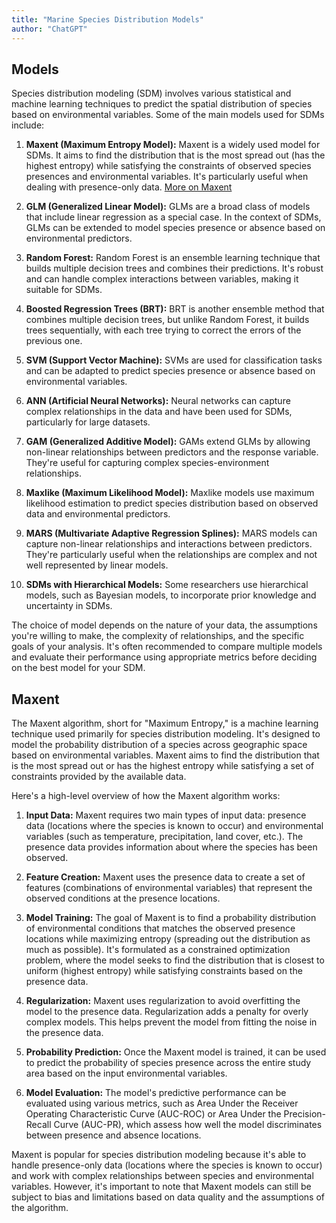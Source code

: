 ```yaml
---
title: "Marine Species Distribution Models"
author: "ChatGPT"
---
```



## Models

Species distribution modeling (SDM) involves various statistical and machine learning techniques to predict the spatial distribution of species based on environmental variables. Some of the main models used for SDMs include:

1. **Maxent (Maximum Entropy Model):**
   Maxent is a widely used model for SDMs. It aims to find the distribution that is the most spread out (has the highest entropy) while satisfying the constraints of observed species presences and environmental variables. It's particularly useful when dealing with presence-only data. [More on Maxent](https://support.bccvl.org.au/support/solutions/articles/6000083216-maxent)

2. **GLM (Generalized Linear Model):**
   GLMs are a broad class of models that include linear regression as a special case. In the context of SDMs, GLMs can be extended to model species presence or absence based on environmental predictors.

3. **Random Forest:**
   Random Forest is an ensemble learning technique that builds multiple decision trees and combines their predictions. It's robust and can handle complex interactions between variables, making it suitable for SDMs.

4. **Boosted Regression Trees (BRT):**
   BRT is another ensemble method that combines multiple decision trees, but unlike Random Forest, it builds trees sequentially, with each tree trying to correct the errors of the previous one.

5. **SVM (Support Vector Machine):**
   SVMs are used for classification tasks and can be adapted to predict species presence or absence based on environmental variables.

6. **ANN (Artificial Neural Networks):**
   Neural networks can capture complex relationships in the data and have been used for SDMs, particularly for large datasets.

7. **GAM (Generalized Additive Model):**
   GAMs extend GLMs by allowing non-linear relationships between predictors and the response variable. They're useful for capturing complex species-environment relationships.

8. **Maxlike (Maximum Likelihood Model):**
   Maxlike models use maximum likelihood estimation to predict species distribution based on observed data and environmental predictors.

9. **MARS (Multivariate Adaptive Regression Splines):**
   MARS models can capture non-linear relationships and interactions between predictors. They're particularly useful when the relationships are complex and not well represented by linear models.

10. **SDMs with Hierarchical Models:**
    Some researchers use hierarchical models, such as Bayesian models, to incorporate prior knowledge and uncertainty in SDMs.

The choice of model depends on the nature of your data, the assumptions you're willing to make, the complexity of relationships, and the specific goals of your analysis. It's often recommended to compare multiple models and evaluate their performance using appropriate metrics before deciding on the best model for your SDM.

## Maxent

The Maxent algorithm, short for "Maximum Entropy," is a machine learning technique used primarily for species distribution modeling. It's designed to model the probability distribution of a species across geographic space based on environmental variables. Maxent aims to find the distribution that is the most spread out or has the highest entropy while satisfying a set of constraints provided by the available data.

Here's a high-level overview of how the Maxent algorithm works:

1. **Input Data:**
   Maxent requires two main types of input data: presence data (locations where the species is known to occur) and environmental variables (such as temperature, precipitation, land cover, etc.). The presence data provides information about where the species has been observed.

2. **Feature Creation:**
   Maxent uses the presence data to create a set of features (combinations of environmental variables) that represent the observed conditions at the presence locations.

3. **Model Training:**
   The goal of Maxent is to find a probability distribution of environmental conditions that matches the observed presence locations while maximizing entropy (spreading out the distribution as much as possible). It's formulated as a constrained optimization problem, where the model seeks to find the distribution that is closest to uniform (highest entropy) while satisfying constraints based on the presence data.

4. **Regularization:**
   Maxent uses regularization to avoid overfitting the model to the presence data. Regularization adds a penalty for overly complex models. This helps prevent the model from fitting the noise in the presence data.

5. **Probability Prediction:**
   Once the Maxent model is trained, it can be used to predict the probability of species presence across the entire study area based on the input environmental variables.

6. **Model Evaluation:**
   The model's predictive performance can be evaluated using various metrics, such as Area Under the Receiver Operating Characteristic Curve (AUC-ROC) or Area Under the Precision-Recall Curve (AUC-PR), which assess how well the model discriminates between presence and absence locations.

Maxent is popular for species distribution modeling because it's able to handle presence-only data (locations where the species is known to occur) and work with complex relationships between species and environmental variables. However, it's important to note that Maxent models can still be subject to bias and limitations based on data quality and the assumptions of the algorithm.

